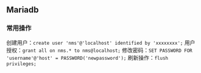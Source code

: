 ## Mariadb
### 常用操作
创建用户：`create user 'nms'@'localhost' identified by 'xxxxxxxx';`
用户授权：`grant all on nms.* to nms@localhost;`
修改密码：`SET PASSWORD FOR 'username'@'host' = PASSWORD('newpassword');`
刷新操作：`flush privileges;`
